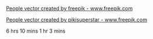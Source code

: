 <a href="https://www.freepik.com/vectors/people">People vector created by freepik - www.freepik.com</a>

<a href='https://www.freepik.com/vectors/people'>People vector created by pikisuperstar - www.freepik.com</a>


6 hrs 10 mins
1 hr 3 mins
